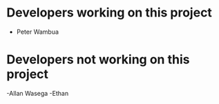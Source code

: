 # Developers working on this project
- Peter Wambua
# Developers not working on this project
-Allan Wasega
-Ethan 
